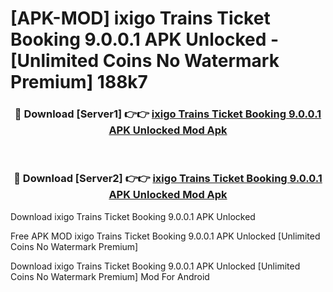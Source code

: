 # [APK-MOD] ixigo Trains  Ticket Booking 9.0.0.1 APK Unlocked - [Unlimited Coins No Watermark Premium] 188k7



<div align="center">
<h3>🔴 Download [Server1] 👉👉 <a href="https://momento.my/?title=ixigo_Trains__Ticket_Booking_9.0.0.1_APK_Unlocked">ixigo Trains  Ticket Booking 9.0.0.1 APK Unlocked Mod Apk</a></h3><br>

<h3>🔴 Download [Server2] 👉👉 <a href="https://momento.my/?title=ixigo_Trains__Ticket_Booking_9.0.0.1_APK_Unlocked">ixigo Trains  Ticket Booking 9.0.0.1 APK Unlocked Mod Apk</a></h3>
</div>



Download ixigo Trains  Ticket Booking 9.0.0.1 APK Unlocked 

Free APK MOD ixigo Trains  Ticket Booking 9.0.0.1 APK Unlocked [Unlimited Coins No Watermark Premium]

Download ixigo Trains  Ticket Booking 9.0.0.1 APK Unlocked [Unlimited Coins No Watermark Premium] Mod For Android
